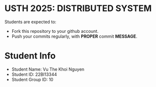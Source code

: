 USTH 2025: DISTRIBUTED SYSTEM
=====================================================

Students are expected to:
* Fork this repository to your github account.
* Push your commits regularly, with **PROPER** commit **MESSAGE**.


Student Info
=========================

* Student Name: Vu The Khoi Nguyen
* Student ID: 22BI13344
* Student Group ID: 10
